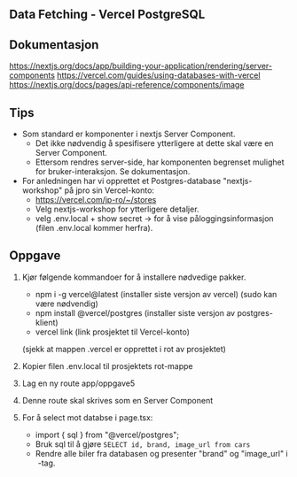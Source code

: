 ## Data Fetching - Vercel PostgreSQL

## Dokumentasjon
https://nextjs.org/docs/app/building-your-application/rendering/server-components
https://vercel.com/guides/using-databases-with-vercel
https://nextjs.org/docs/pages/api-reference/components/image

## Tips
* Som standard er komponenter i nextjs Server Component.
  - Det ikke nødvendig å spesifisere ytterligere at dette skal være en Server Component.
  - Ettersom rendres server-side, har komponenten begrenset mulighet for bruker-interaksjon. Se dokumentasjon.
* For anledningen har vi opprettet et Postgres-database "nextjs-workshop" på jpro sin Vercel-konto:
   - https://vercel.com/jp-ro/~/stores
   - Velg nextjs-workshop for ytterligere detaljer. 
   - velg .env.local + show secret -> for å vise påloggingsinformasjon (filen .env.local kommer herfra).

## Oppgave
1. Kjør følgende kommandoer for å installere nødvedige pakker.
   - npm i -g vercel@latest (installer siste versjon av vercel) (sudo kan være nødvendig)
   - npm install @vercel/postgres (installer siste versjon av postgres-klient)
   - vercel link (link prosjektet til Vercel-konto)

   (sjekk at mappen .vercel er opprettet i rot av prosjektet)

2. Kopier filen .env.local til prosjektets rot-mappe   
3. Lag en ny route app/oppgave5
4. Denne route skal skrives som en Server Component
5. For å select mot databse i page.tsx:
   - import { sql } from "@vercel/postgres";
   - Bruk sql til å gjøre `SELECT id, brand, image_url from cars`
   - Rendre alle biler fra databasen og presenter "brand" og "image_url" i <Image> -tag.
